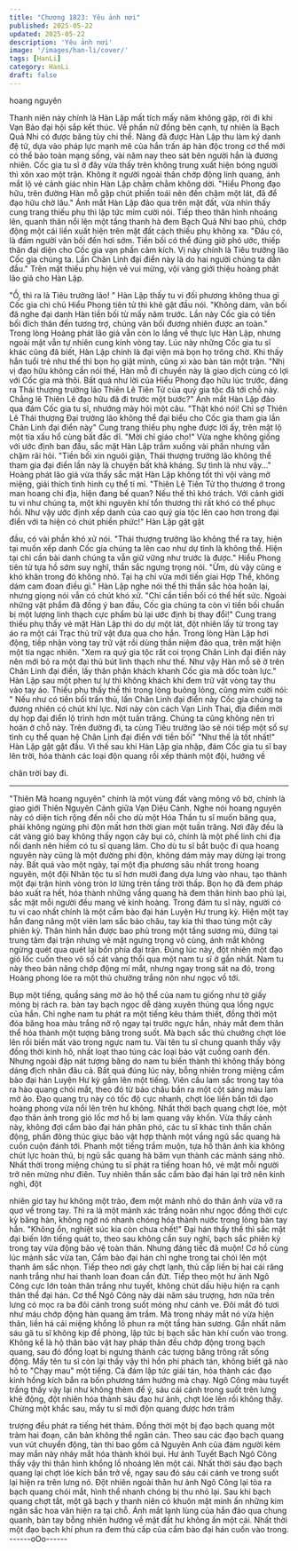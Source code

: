 ```yaml
---
title: "Chương 1823: Yêu ảnh nơi"
published: 2025-05-22
updated: 2025-05-22
description: 'Yêu ảnh nơi'
image: '/images/han-li/cover/'
tags: [HanLi]
category: HanLi
draft: false
---
```


hoang nguyên

Thanh niên này chính là Hàn Lập mất tích mấy năm không gặp,
rời đi khi Vạn Bảo đại hội sắp kết thúc.
Về phần nữ đồng bên cạnh, tự nhiên là Bạch Quả Nhi có được
băng tủy chi thể.
Nàng đã được Hàn Lập thu làm ký danh đệ tử, dựa vào pháp lực
mạnh mẽ của hắn trấn áp hàn độc trong cơ thể mới có thể bảo
toàn mạng sống, vài năm nay theo sát bên người hắn là đương
nhiên.
Cốc gia tu sĩ ở đây vừa thấy trên không trung xuất hiện bóng
người thì xôn xao một trận. Không ít người ngoài thân chớp động
linh quang, ánh mắt lộ vẻ cảnh giác nhìn Hàn Lập chằm chằm
không dời.
"Hiểu Phong đạo hữu, trên đường Hàn mỗ gặp chút phiền toái
nên đến chậm một lát, đã để đạo hữu chờ lâu." Ánh mắt Hàn Lập
đảo qua trên mặt đất, vừa nhìn thấy cung trang thiếu phụ thì lập
tức mỉm cười nói.
Tiếp theo thân hình nhoáng lên, quanh thân nổi lên một tầng
thanh hà đem Bạch Quả Nhi bao phủ, chớp động một cái liền xuất
hiện trên mặt đất cách thiếu phụ không xa.
"Đâu có, là đám người vãn bối đến hơi sớm. Tiền bối có thể đúng
giờ phó ước, thiếp thân đại diện cho Cốc gia vạn phần cảm kích.
Vị này chính là Tiêu trưởng lão Cốc gia chúng ta. Lần Chân Linh
đại điển này là do hai người chúng ta dẫn đầu." Trên mặt thiếu
phụ hiện vẻ vui mừng, vội vàng giới thiệu hoàng phát lão giả cho
Hàn Lập.

"Ồ, thì ra là Tiêu trưởng lão! " Hàn Lập thấy tu vi đối phương
không thua gì Cốc gia chi chủ Hiểu Phong tiên tử thì khẽ gật đầu
nói.
"Không dám, vãn bối đã nghe đại danh Hàn tiền bối từ mấy năm
trước. Lần này Cốc gia có tiền bối đích thân đến tương trợ, chúng
vãn bối đương nhiên được an toàn." Trong lòng Hoàng phát lão
giả vẫn còn lo lắng về thực lực Hàn Lập, nhưng ngoài mặt vẫn tự
nhiên cung kính vòng tay.
Lúc này những Cốc gia tu sĩ khác cũng đã biết, Hàn Lập chính là
đại viện mà bọn họ trông chờ. Khi thấy hắn tuổi trẻ như thế thì
bọn họ giật mình, cũng xì xào bàn tán một trận.
"Nhị vị đạo hữu không cần nói thế, Hàn mỗ đi chuyến này là giao
dịch cùng có lợi với Cốc gia mà thôi. Bất quá như lời của Hiểu
Phong đạo hữu lúc trước, đáng ra Thái thượng trưởng lão Thiên
Lê Tiên Tử của quý gia tộc đã tới chỗ này. Chẳng lẽ Thiên Lê đạo
hữu đã đi trước một bước?" Ánh mắt Hàn Lập đảo qua đám Cốc
gia tu sĩ, nhướng mày hỏi một câu.
"Thật khó nói! Chỉ sợ Thiên Lê Thái thượng Đại trưởng lão không
thể đại biểu cho Cốc gia tham gia lần Chân Linh đại điển này"
Cung trang thiếu phụ nghe được lời ấy, trên mặt lộ một tia xấu hổ
cùng bất đắc dĩ.
"Mời chỉ giáo cho!" Vừa nghe không giống với ước định ban đầu,
sắc mặt Hàn Lập trầm xuống vài phần nhưng vẫn chậm rãi hỏi.
"Tiền bối xin nguôi giận, Thái thượng trưởng lão không thể tham
gia đại điển lần này là chuyện bất khả kháng. Sự tình là như
vậy..." Hoàng phát lão giả vừa thấy sắc mặt Hàn Lập không tốt thì
vội vàng mở miệng, giải thích tình hình cụ thể tỉ mỉ.
"Thiên Lê Tiên Tử thọ thương ở trong man hoang chi địa, hiện
đang bế quan? Nếu thế thì khó trách. Với cảnh giới tu vi như
chúng ta, một khi nguyên khí tổn thương thì rất khó có thể phục
hồi. Như vậy ước định xếp danh của cao quý gia tộc lên cao hơn
trong đại điển với ta hiện có chút phiền phức!" Hàn Lập gật gật

đầu, có vài phần khó xử nói.
"Thái thượng trưởng lão không thể ra tay, hiện tại muốn xếp danh
Cốc gia chúng ta lên cao như dự tình là không thể. Hiện tại chỉ
cần bài danh chúng ta vẫn giữ vững như trước là được." Hiểu
Phong tiên tử tựa hồ sớm suy nghĩ, thần sắc ngưng trọng nói.
"Ừm, dù vậy cũng e khó khăn trong đó không nhỏ. Tại hạ chỉ vừa
mới tiến giai Hợp Thể, không dám cam đoan điều gì." Hàn Lập
nghe nói thế thì thần sắc hòa hoãn lại, nhưng giọng nói vẫn có
chút khó xử.
"Chỉ cần tiền bối có thể hết sức. Ngoài những vật phẩm đã đồng ý
ban đầu, Cốc gia chúng ta còn vì tiền bối chuẩn bị một lượng linh
thạch cực phẩm bù lại ước định bị thay đổi!" Cung trang thiếu phụ
thấy vẻ mặt Hàn Lập thì do dự một lát, đột nhiên lấy từ trong tay
áo ra một cái Trạc thủ trữ vật đưa qua cho hắn.
Trong lòng Hàn Lập hơi động, tiếp nhận vòng tay trữ vật rồi dùng
thần niệm đảo qua, trên mặt hiện một tia ngạc nhiên.
"Xem ra quý gia tộc rất coi trọng Chân Linh đại điển này nên mới
bỏ ra một đại thủ bút linh thạch như thế. Như vậy Hàn mỗ sẽ ở
trên Chân Linh đại điển, lấy thân phận khách khanh Cốc gia mà
dốc toàn lực." Hàn Lập sau một phen tư lự thì không khách khí
đem trữ vật vòng tay thu vào tay áo.
Thiếu phụ thấy thế thì trong lòng buông lỏng, cũng mỉm cười nói:
" Nếu như có tiền bối trấn thủ, lần Chân Linh đại điển này Cốc gia
chúng ta đương nhiên có chút khí lực. Nơi này còn cách Vạn Linh
Thai, địa điểm mời dự họp đại điển lộ trình hơn một tuần trăng.
Chúng ta cũng không nên trì hoãn ở chỗ này. Trên đường đi, ta
cùng Tiêu trưởng lão sẽ nói tiếp một số sự tình cụ thể quan hệ
Chân Linh đại điển với tiền bối"
"Như thế là tốt nhất!" Hàn Lập gật gật đầu.
Vì thế sau khi Hàn Lập gia nhập, đám Cốc gia tu sĩ bay lên trời,
hóa thành các loại độn quang rồi xếp thành một đội, hướng về

chân trời bay đi.
***
"Thiên Mã hoang nguyên" chính là một vùng đất vàng mông vô
bờ, chính là giao giới Thiên Nguyên Cảnh giữa Vạn Diệu Cảnh.
Nghe nói hoang nguyên này có diện tích rộng đến nỗi cho dù một
Hóa Thần tu sĩ muốn băng qua, phải không ngừng phi độn mất
hơn thời gian một tuần trăng.
Nơi đây đều là cát vàng gió bay không thấy ngọn cây bụi cỏ,
chính là một phế linh chi địa nổi danh nên hiếm có tu sĩ quang
lâm.
Cho dù tu sĩ bắt buộc đi qua hoang nguyên này cũng là một
đường phi độn, không dám mảy may dừng lại trong này.
Bất quá vào một ngày, tại một địa phương sâu nhất trong hoang
nguyên, một đội Nhân tộc tu sĩ hơn mười đang dựa lưng vào
nhau, tạo thành một đại trận hình vòng tròn lơ lửng trên tầng trời
thấp.
Bọn họ đã đem pháp bảo xuất ra hết, hóa thành những vầng
quang hà đem thân hình bao phủ lại, sắc mặt mỗi người đều
mang vẻ kinh hoàng.
Trong đám tu sĩ này, người có tu vi cao nhất chính là một cẩm
bào đại hán Luyện Hư trung kỳ. Hiện một tay hắn đang nâng một
viên lam sắc bảo châu, tay kia thì thao túng một cây phiên kỳ.
Thân hình hắn được bao phủ trong một tầng sương mù, đứng tại
trung tâm đại trận nhưng vẻ mặt ngưng trọng vô cùng, ánh mắt
không ngừng quét qua quét lại bốn phía đại trận.
Đúng lúc này, đột nhiên một đạo gió lốc cuốn theo vô số cát vàng
thổi qua một nam tu sĩ ở gần nhất.
Nam tu này theo bản năng chớp động mí mắt, nhưng ngay trong
sát na đó, trong Hoàng phong lóe ra một thủ chưởng trắng nõn
như ngọc vồ tới.

Bụp một tiếng, quầng sáng mờ ảo hộ thể của nam tu giống như
tờ giấy mỏng bị rách ra. bàn tay bạch ngọc dễ dàng xuyên thủng
qua lồng ngực của hắn.
Chỉ nghe nam tu phát ra một tiếng kêu thảm thiết, đồng thời một
đóa băng hoa màu trắng nở rộ ngay tại trước ngực hắn, nháy mắt
đem thân thể hóa thành một tượng băng trong suốt.
Mà bạch sắc thủ chưởng chợt lóe lên rồi biến mất vào trong ngực
nam tu.
Vài tên tu sĩ chung quanh thấy vậy đồng thời kinh hô, nhất loạt
thao túng các loại bảo vật cuồng oanh đến.
Nhưng ngoài đập nát tượng băng do nam tu biến thành thì không
thấy bóng dáng địch nhân đâu cả.
Bất quá đúng lúc này, bỗng nhiên trong miệng cẩm bào đại hán
Luyện Hư kỳ gầm lên một tiếng. Viên cầu lam sắc trong tay tỏa ra
hào quang chói mắt, theo đó từ bảo châu bắn ra một cột sáng
màu lam mờ ảo.
Đạo quang trụ này có tốc độ cực nhanh, chợt lóe liền bắn tới đạo
hoàng phong vừa nổi lên trên hư không. Nhất thời bạch quang
chợt lóe, một đạo thân ảnh trong gió lốc mơ hồ bị lam quang vây
khốn.
Vừa thấy cảnh này, không đợi cẩm bào đại hán phân phó, các tu
sĩ khác tinh thần chấn động, phần đông thúc giục bảo vật hợp
thành một vầng ngũ sắc quang hà cuồn cuộn đánh tới.
Phanh một tiếng trầm muộn, tựa hồ thân ảnh kia không chút lực
hoàn thủ, bị ngũ sắc quang hà băm vụn thành các mảnh sáng
nhỏ.
Nhất thời trong miệng chúng tu sĩ phát ra tiếng hoan hô, vẻ mặt
mỗi người trở nên mừng như điên.
Tuy nhiên thần sắc cẩm bào đại hán lại trở nên kinh nghi, đột

nhiên giơ tay hư không một trảo, đem một mảnh nhỏ do thân ảnh
vừa vỡ ra quơ về trong tay. Thì ra là một mảnh xác trắng noãn
như ngọc đồng thời cực kỳ băng hàn, không ngờ nó nhanh chóng
hóa thành nước trong lòng bàn tay hắn.
"Không ổn, nghiệt súc kia còn chưa chết!" Đại hán thấy thế thì sắc
mặt đại biến lớn tiếng quát to, theo sau không cần suy nghĩ, bạch
sắc phiên kỳ trong tay vừa động bảo vệ toàn thân.
Nhưng đáng tiếc đã muộn!
Cơ hồ cùng lúc mảnh sắc vừa tan, Cẩm bào đại hán chỉ nghe
trong tai chói lên một thanh âm sắc nhọn. Tiếp theo nơi gáy chợt
lạnh, thủ cấp liền bị hai cái răng nanh trắng như hai thanh loan
đoan cắn đứt.
Tiếp theo một hư ảnh Ngô Công cực lớn toàn thân trắng như
tuyết, không chút dấu hiệu hiện ra cạnh thân thể đại hán.
Cơ thể Ngô Công này dài năm sáu trượng, hơn nữa trên lưng có
mọc ra ba đôi cánh trong suốt mỏng như cánh ve. Đôi mắt đỏ tươi
như máu chớp động hàn quang âm trầm. Mà trong nháy mắt nó
vừa hiện thân, liền há cái miệng khổng lồ phun ra một tầng hàn
sương.
Gần nhất năm sáu gã tu sĩ không kịp đề phòng, lập tức bị bạch
sắc hàn khí cuốn vào trong. Không kể là hộ thân bảo vật hay
pháp thân đều chớp động trong bạch quang, sau đó đồng loạt bị
ngưng thành các tượng băng trông rất sống động.
Mấy tên tu sĩ còn lại thấy vậy thì hồn phi phách tán, không biết gã
nào hô to "Chạy mau" một tiếng. Cả đám lập tức giải tán, hóa
thành các đạo kinh hồng kích bắn ra bốn phương tám hướng mà
chạy.
Ngô Công màu tuyết trắng thấy vậy lại như không thèm để ý, sáu
cái cánh trong suốt trên lưng khẽ động, đột nhiên hóa thành sáu
đạo hư ảnh, chợt lóe lên rồi không thấy.
Chừng một khắc sau, mấy tu sĩ mới độn quang được hơn trăm

trượng đều phát ra tiếng hét thảm. Đồng thời một bị đạo bạch
quang một trảm hai đoạn, căn bản không thể ngăn cản.
Theo sau các đạo bạch quang vun vút chuyển động, tàn thi bao
gồm cả Nguyên Anh của đám người kém may mắn này nháy mắt
hóa thành khói bụi.
Hư ảnh Tuyết Bạch Ngô Công thấy vậy thì thân hình khổng lồ
nhoáng lên một cái. Nhất thời sáu đạo bạch quang lại chợt lóe
kích bắn trở về, ngay sau đó sáu cái cánh ve trong suốt lại hiện ra
trên lưng nó.
Đột nhiên ngoài thân hư ảnh Ngô Công lại tỏa ra bạch quang chói
mắt, hình thể nhanh chóng bị thu nhỏ lại.
Sau khi bạch quang chợt tắt, một gã bạch y thanh niên có khuôn
mặt minh ấn những kim ngân sắc hoa văn hiện ra tại chỗ.
Ánh mắt lạnh lùng của hắn đảo qua chung quanh, bàn tay bỗng
nhiên hướng về mặt đất hư không ấn một cái.
Nhất thời một đạo bạch khí phun ra đem thủ cấp của cẩm bào đại
hán cuốn vào trong.
------oOo------
